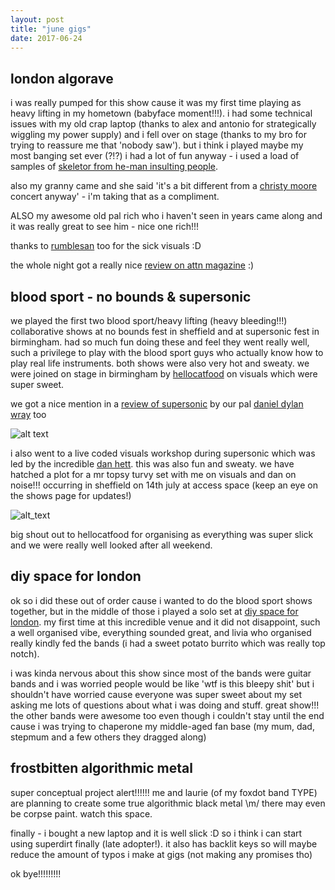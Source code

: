 ```yaml
---
layout: post
title: "june gigs"
date: 2017-06-24
---
```


## london algorave
i was really pumped for this show cause it was my first time playing as heavy lifting in my hometown (babyface moment!!!).  i had some technical issues with my old crap laptop (thanks to alex and antonio for strategically wiggling my power supply) and i fell over on stage (thanks to my bro for trying to reassure me that 'nobody saw').  but i think i played maybe my most banging set ever (?!?) i had a lot of fun anyway - i used a load of samples of <a href="https://www.youtube.com/watch?v=zloWEvRDhgI" target="_blank">skeletor from he-man insulting people</a>.

also my granny came and she said 'it's a bit different from a <a href="https://www.youtube.com/watch?v=cCd16mQO32M" target="_blank">christy moore</a> concert anyway' - i'm taking that as a compliment.

ALSO my awesome old pal rich who i haven't seen in years came along and it was really great to see him - nice one rich!!!

thanks to <a href="http://rumblesan.com/" target="_blank">rumblesan</a> too for the sick visuals :D

the whole night got a really nice <a href="http://www.attnmagazine.co.uk/performance/12025" target="_blank">review on attn magazine</a> :)

## blood sport - no bounds & supersonic
we played the first two blood sport/heavy lifting (heavy bleeding!!!) collaborative shows at no bounds fest in sheffield and at supersonic fest in birmingham.  had so much fun doing these and feel they went really well, such a privilege to play with the blood sport guys who actually know how to play real life instruments.  both shows were also very hot and sweaty.  we were joined on stage in birmingham by <a href="http://www.hellocatfood.com/" target="_blank">hellocatfood</a> on visuals which were super sweet.

we got a nice mention in a <a href="http://www.independent.co.uk/arts-entertainment/music/reviews/supersonic-festival-birmingham-review-this-heat-jenny-hval-pictures-a7805171.html" target="_blank">review of supersonic</a> by our pal <a href="https://twitter.com/DanielDylanWray" target="_blank">daniel dylan wray</a> too

![alt text](https://s16.postimg.cc/s2jpqxj3p/unnamed.jpg "pic of us at no bounds")

i also went to a live coded visuals workshop during supersonic which was led by the incredible <a href="https://danhett.com/" target="_blank">dan hett</a>.  this was also fun and sweaty.  we have hatched a plot for a mr topsy turvy set with me on visuals and dan on noise!!!  occurring in sheffield on 14th july at access space (keep an eye on the shows page for updates!)

![alt_text](https://s7.postimg.cc/xyqx0o82z/dan_hett.jpg "dan hett's workshop")

big shout out to hellocatfood for organising as everything was super slick and we were really well looked after all weekend.

## diy space for london
ok so i did these out of order cause i wanted to do the blood sport shows together, but in the middle of those i played a solo set at <a href="https://diyspaceforlondon.org/" target="_blank">diy space for london</a>.  my first time at this incredible venue and it did not disappoint, such a well organised vibe, everything sounded great, and livia who organised really kindly fed the bands (i had a sweet potato burrito which was really top notch).

i was kinda nervous about this show since most of the bands were guitar bands and i was worried people would be like 'wtf is this bleepy shit' but i shouldn't have worried cause everyone was super sweet about my set asking me lots of questions about what i was doing and stuff.  great show!!! the other bands were awesome too even though i couldn't stay until the end cause i was trying to chaperone my middle-aged fan base (my mum, dad, stepmum and a few others they dragged along)

## frostbitten algorithmic metal
super conceptual project alert!!!!!! me and laurie (of my foxdot band TYPE) are planning to create some true algorithmic black metal \m/ there may even be corpse paint. watch this space.

finally - i bought a new laptop and it is well slick :D so i think i can start using superdirt finally (late adopter!).  it also has backlit keys so will maybe reduce the amount of typos i make at gigs (not making any promises tho)

ok bye!!!!!!!!!
